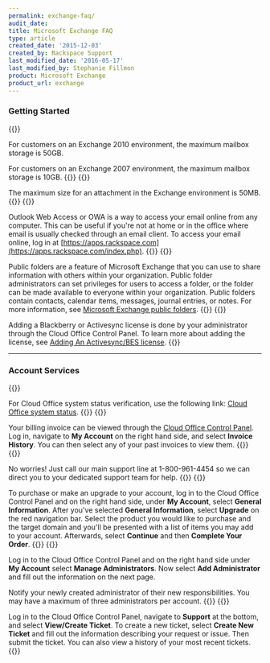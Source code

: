 ```yaml
---
permalink: exchange-faq/
audit_date:
title: Microsoft Exchange FAQ
type: article
created_date: '2015-12-03'
created_by: Rackspace Support
last_modified_date: '2016-05-17'
last_modified_by: Stephanie Fillmon
product: Microsoft Exchange
product_url: exchange
---
```


### Getting Started

{{<accordion title="What is the maximum mailbox storage?" col="in" href="accordion1">}}

For customers on an Exchange 2010 environment, the maximum mailbox
storage is 50GB.

For customers on an Exchange 2007 environment, the maximum mailbox
storage is 10GB.
{{</accordion>}}
{{<accordion title="What is the maximum size for an attachment?" col="in" href="accordion2">}}

The maximum size for an attachment in the Exchange environment is 50MB.
{{</accordion>}}
{{<accordion title="What is Outlook Web Access (OWA)?" col="in" href="accordion3">}}

Outlook Web Access or OWA is a way to access your email online from any
computer. This can be useful if you're not at home or in the office
where email is usually checked through an email client. To access your
email online, log in at
[https://apps.rackspace.com](https://apps.rackspace.com/index.php).
{{</accordion>}}
{{<accordion title="What are public folders?" col="in" href="accordion4">}}

Public folders are a feature of Microsoft Exchange that you can use to
share information with others within your organization. Public folder
administrators can set privileges for users to access a folder, or the
folder can be made available to everyone within your organization.
Public folders contain contacts, calendar items, messages, journal
entries, or notes. For more information, see [Microsoft Exchange public
folders](/support/how-to/microsoft-exchange-public-folders).
{{</accordion>}}
{{<accordion title="Where do I add an Activesync/Blackberry BES liscense?" col="in" href="accordion5">}}

Adding a Blackberry or Activesync license is done by your
administrator through the Cloud Office Control Panel. To learn more
about adding the license, see [Adding An
Activesync/BES
license](/support/how-to/add-an-activesync-or-bes-license).
{{</accordion>}}

------------------------------------------------------------------------

### Account Services

{{<accordion title="How can I determine the Cloud Office system status?" col="in" href="accordion6">}}

For Cloud Office system status verification, use the following link:
[Cloud Office system status](https://status.apps.rackspace.com/).
{{</accordion>}}
{{<accordion title="Where can I view my Cloud Office billing invoice?" col="in" href="accordion7">}}

Your billing invoice can be viewed through the [Cloud Office Control Panel](https://cp.rackspace.com/). Log in, navigate to
**My Account** on the right hand side, and select **Invoice History**.
You can then select any of your past invoices to view them.
{{</accordion>}}
{{<accordion title="Help! I'm locked out of my control panel!" col="in" href="accordion8">}}

No worries! Just call our main support line at 1-800-961-4454 so we can direct you to your
dedicated support team for help.
{{</accordion>}}
{{<accordion title="How do I purchase more storage, mailboxes, and licenses for my account?" col="in" href="accordion9">}}

To purchase or make an upgrade to your account, log in to the Cloud Office Control
Panel and on the right hand side, under **My Account**, select
**General Information**. After you've selected **General Information**,
select **Upgrade** on the red navigation bar. Select the product you
would like to purchase and the target domain and you'll be presented
with a list of items you may add to your account. Afterwards, select
**Continue** and then **Complete Your Order**.
{{</accordion>}}
{{<accordion title="How do I add an admin to my account?" col="in" href="accordion10">}}

Log in to the Cloud Office Control Panel and on the right hand side under **My
Account** select **Manage Administrators**. Now select **Add
Administrator** and fill out the information on the next page.

Notify your newly created administrator of their new responsibilities.
You may have a maximum of three administrators per account.
{{</accordion>}}
{{<accordion title="How do I submit a ticket?" col="in" href="accordion11">}}

Log in to the Cloud Office Control Panel, navigate
to **Support** at the bottom, and select **View/Create Ticket**. To
create a new ticket, select **Create New Ticket** and fill out the
information describing your request or issue. Then submit the ticket.
You can also view a history of your most recent tickets.
{{</accordion>}}
